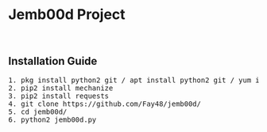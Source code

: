 <h1>Jemb00d Project</h1><br/>
<h2>Installation Guide</h2>
<pre>
1. pkg install python2 git / apt install python2 git / yum install python2 git
2. pip2 install mechanize
3. pip2 install requests
4. git clone https://github.com/Fay48/jemb00d/
5. cd jemb00d/
6. python2 jemb00d.py
</pre>
